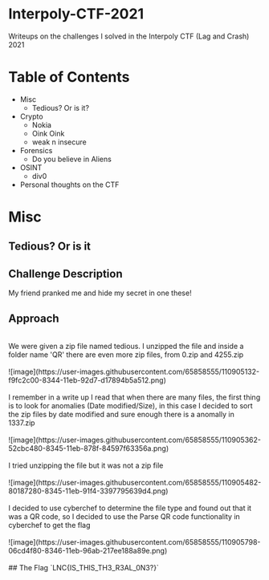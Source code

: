 # Interpoly-CTF-2021
Writeups on the challenges I solved in the Interpoly CTF (Lag and Crash) 2021

# Table of Contents
* Misc
  * Tedious? Or is it? 
* Crypto 
  * Nokia 
  * Oink Oink 
  * weak n insecure
* Forensics
  * Do you believe in Aliens
* OSINT
  * div0
* Personal thoughts on the CTF

# Misc
## Tedious? Or is it
## Challenge Description
My friend pranked me and hide my secret in one these!
## Approach
</br>
We were given a zip file named tedious. I unzipped the file and inside a folder name 'QR' there are even more zip files, from 0.zip and 4255.zip
</br>
</br>
![image](https://user-images.githubusercontent.com/65858555/110905132-f9fc2c00-8344-11eb-92d7-d17894b5a512.png)
</br>
</br>
I remember in a write up I read that when there are many files, the first thing is to look for anomalies (Date modified/Size), in this case I decided to sort the zip files by date modified and sure enough there is a anomally in 1337.zip
</br>
</br>
![image](https://user-images.githubusercontent.com/65858555/110905362-52cbc480-8345-11eb-878f-84597f63356a.png)
</br>
</br>
I tried unzipping the file but it was not a zip file
</br>
</br>
![image](https://user-images.githubusercontent.com/65858555/110905482-80187280-8345-11eb-91f4-3397795639d4.png)
</br>
</br>
I decided to use cyberchef to determine the file type and found out that it was a QR code, so I decided to use the Parse QR code functionality in cyberchef to get the flag
</br>
</br>
![image](https://user-images.githubusercontent.com/65858555/110905798-06cd4f80-8346-11eb-96ab-217ee188a89e.png)
</br>
</br>
## The Flag
`LNC{IS_THlS_TH3_R3AL_0N3?}`


